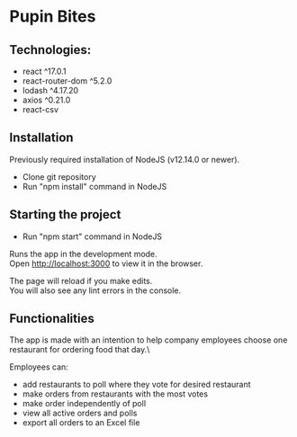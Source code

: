 
# Pupin Bites

## Technologies:

- react ^17.0.1
- react-router-dom ^5.2.0
- lodash ^4.17.20
- axios ^0.21.0
- react-csv

## Installation

Previously required installation of NodeJS (v12.14.0 or newer).

- Clone git repository
- Run "npm install" command in NodeJS

## Starting the project

- Run "npm start" command in NodeJS

Runs the app in the development mode.\
Open [http://localhost:3000](http://localhost:3000) to view it in the browser.

The page will reload if you make edits.\
You will also see any lint errors in the console.

## Functionalities

The app is made with an intention to help company employees choose one restaurant for ordering food that day.\

Employees can:
- add restaurants to poll where they vote for desired restaurant
- make orders from restaurants with the most votes
- make order independently of poll
- view all active orders and polls
- export all orders to an Excel file

